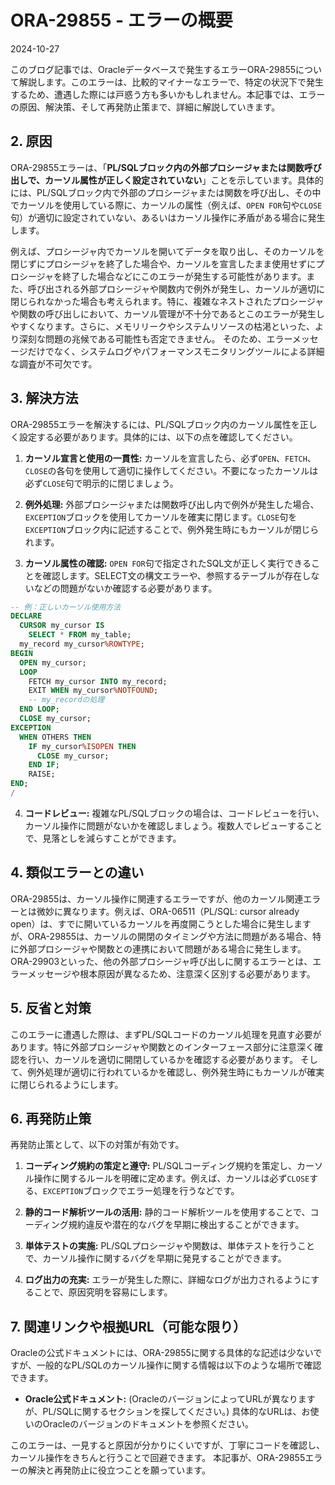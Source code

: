 # ORA-29855 - エラーの概要
2024-10-27

このブログ記事では、Oracleデータベースで発生するエラーORA-29855について解説します。このエラーは、比較的マイナーなエラーで、特定の状況下で発生するため、遭遇した際には戸惑う方も多いかもしれません。本記事では、エラーの原因、解決策、そして再発防止策まで、詳細に解説していきます。


## 2. 原因

ORA-29855エラーは、「**PL/SQLブロック内の外部プロシージャまたは関数呼び出しで、カーソル属性が正しく設定されていない**」ことを示しています。具体的には、PL/SQLブロック内で外部のプロシージャまたは関数を呼び出し、その中でカーソルを使用している際に、カーソルの属性（例えば、`OPEN FOR`句や`CLOSE`句）が適切に設定されていない、あるいはカーソル操作に矛盾がある場合に発生します。

例えば、プロシージャ内でカーソルを開いてデータを取り出し、そのカーソルを閉じずにプロシージャを終了した場合や、カーソルを宣言したまま使用せずにプロシージャを終了した場合などにこのエラーが発生する可能性があります。また、呼び出される外部プロシージャや関数内で例外が発生し、カーソルが適切に閉じられなかった場合も考えられます。特に、複雑なネストされたプロシージャや関数の呼び出しにおいて、カーソル管理が不十分であるとこのエラーが発生しやすくなります。さらに、メモリリークやシステムリソースの枯渇といった、より深刻な問題の兆候である可能性も否定できません。  そのため、エラーメッセージだけでなく、システムログやパフォーマンスモニタリングツールによる詳細な調査が不可欠です。


## 3. 解決方法

ORA-29855エラーを解決するには、PL/SQLブロック内のカーソル属性を正しく設定する必要があります。具体的には、以下の点を確認してください。

1. **カーソル宣言と使用の一貫性:** カーソルを宣言したら、必ず`OPEN`、`FETCH`、`CLOSE`の各句を使用して適切に操作してください。不要になったカーソルは必ず`CLOSE`句で明示的に閉じましょう。

2. **例外処理:** 外部プロシージャまたは関数呼び出し内で例外が発生した場合、`EXCEPTION`ブロックを使用してカーソルを確実に閉じます。`CLOSE`句を`EXCEPTION`ブロック内に記述することで、例外発生時にもカーソルが閉じられます。

3. **カーソル属性の確認:**  `OPEN FOR`句で指定されたSQL文が正しく実行できることを確認します。SELECT文の構文エラーや、参照するテーブルが存在しないなどの問題がないか確認する必要があります。


```sql
-- 例：正しいカーソル使用方法
DECLARE
  CURSOR my_cursor IS
    SELECT * FROM my_table;
  my_record my_cursor%ROWTYPE;
BEGIN
  OPEN my_cursor;
  LOOP
    FETCH my_cursor INTO my_record;
    EXIT WHEN my_cursor%NOTFOUND;
    -- my_recordの処理
  END LOOP;
  CLOSE my_cursor;
EXCEPTION
  WHEN OTHERS THEN
    IF my_cursor%ISOPEN THEN
      CLOSE my_cursor;
    END IF;
    RAISE;
END;
/
```

4. **コードレビュー:**  複雑なPL/SQLブロックの場合は、コードレビューを行い、カーソル操作に問題がないかを確認しましょう。複数人でレビューすることで、見落としを減らすことができます。


## 4. 類似エラーとの違い

ORA-29855は、カーソル操作に関連するエラーですが、他のカーソル関連エラーとは微妙に異なります。例えば、ORA-06511（PL/SQL: cursor already open）は、すでに開いているカーソルを再度開こうとした場合に発生しますが、ORA-29855は、カーソルの開閉のタイミングや方法に問題がある場合、特に外部プロシージャや関数との連携において問題がある場合に発生します。  ORA-29903といった、他の外部プロシージャ呼び出しに関するエラーとは、エラーメッセージや根本原因が異なるため、注意深く区別する必要があります。


## 5. 反省と対策

このエラーに遭遇した際は、まずPL/SQLコードのカーソル処理を見直す必要があります。特に外部プロシージャや関数とのインターフェース部分に注意深く確認を行い、カーソルを適切に開閉しているかを確認する必要があります。  そして、例外処理が適切に行われているかを確認し、例外発生時にもカーソルが確実に閉じられるようにします。


## 6. 再発防止策

再発防止策として、以下の対策が有効です。

1. **コーディング規約の策定と遵守:**  PL/SQLコーディング規約を策定し、カーソル操作に関するルールを明確に定めます。例えば、カーソルは必ず`CLOSE`する、`EXCEPTION`ブロックでエラー処理を行うなどです。

2. **静的コード解析ツールの活用:** 静的コード解析ツールを使用することで、コーディング規約違反や潜在的なバグを早期に検出することができます。

3. **単体テストの実施:**  PL/SQLプロシージャや関数は、単体テストを行うことで、カーソル操作に関するバグを早期に発見することができます。

4. **ログ出力の充実:** エラーが発生した際に、詳細なログが出力されるようにすることで、原因究明を容易にします。


## 7. 関連リンクや根拠URL（可能な限り）

Oracleの公式ドキュメントには、ORA-29855に関する具体的な記述は少ないですが、一般的なPL/SQLのカーソル操作に関する情報は以下のような場所で確認できます。

* **Oracle公式ドキュメント:**  (OracleのバージョンによってURLが異なりますが、PL/SQLに関するセクションを探してください。)  具体的なURLは、お使いのOracleのバージョンのドキュメントを参照ください。


このエラーは、一見すると原因が分かりにくいですが、丁寧にコードを確認し、カーソル操作をきちんと行うことで回避できます。  本記事が、ORA-29855エラーの解決と再発防止に役立つことを願っています。